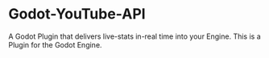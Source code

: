 # Godot-YouTube-API
A Godot Plugin that delivers live-stats in-real time into your Engine.
This is a Plugin for the Godot Engine.
